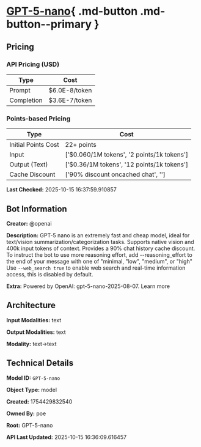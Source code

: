 # [GPT-5-nano](https://poe.com/GPT-5-nano){ .md-button .md-button--primary }

## Pricing

### API Pricing (USD)

| Type | Cost |
|------|------|
| Prompt | $6.0E-8/token |
| Completion | $3.6E-7/token |

### Points-based Pricing

| Type | Cost |
|------|------|
| Initial Points Cost | 22+ points |
| Input | ['$0.060/1M tokens', '2 points/1k tokens'] |
| Output (Text) | ['$0.36/1M tokens', '12 points/1k tokens'] |
| Cache Discount | ['90% discount oncached chat', ''] |

**Last Checked:** 2025-10-15 16:37:59.910857


## Bot Information

**Creator:** @openai

**Description:** GPT-5 nano is an extremely fast and cheap model, ideal for text/vision summarization/categorization tasks. Supports native vision and 400k input tokens of context. Provides a 90% chat history cache discount.
To instruct the bot to use more reasoning effort, add --reasoning_effort to the end of your message with one of "minimal, "low", "medium", or "high"
Use `--web_search true` to enable web search and real-time information access, this is disabled by default.

**Extra:** Powered by OpenAI: gpt-5-nano-2025-08-07. Learn more


## Architecture

**Input Modalities:** text

**Output Modalities:** text

**Modality:** text->text


## Technical Details

**Model ID:** `GPT-5-nano`

**Object Type:** model

**Created:** 1754429832540

**Owned By:** poe

**Root:** GPT-5-nano

**API Last Updated:** 2025-10-15 16:36:09.616457
